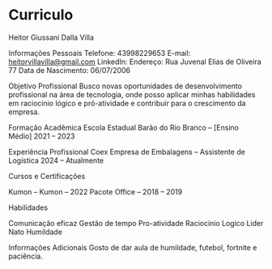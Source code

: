 # Curriculo

Heitor Giussani Dalla Villa

Informações Pessoais
Telefone: 43998229653
E-mail: heitorvillavilla@gmail.com
LinkedIn: 
Endereço: Rua Juvenal Elias de Oliveira 77
Data de Nascimento: 06/07/2006

Objetivo Profissional
Busco novas oportunidades de desenvolvimento profissional na área de tecnologia, onde posso aplicar minhas habilidades em raciocinio lógico e pró-atividade e contribuir para o crescimento da empresa.

Formação Acadêmica
Escola Estadual Barão do Rio Branco – [Ensino Médio]
2021 – 2023

Experiência Profissional
Coex Empresa de Embalagens – Assistente de Logística
2024 – Atualmente

Cursos e Certificações

Kumon – Kumon – 2022
Pacote Office – 2018 – 2019

Habilidades

Comunicação eficaz
Gestão de tempo
Pro-atividade
Raciocinio Logico
Lider Nato
Humildade

Informações Adicionais
Gosto de dar aula de humildade, futebol, fortnite e paciência.